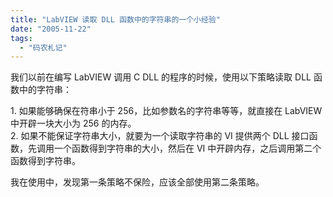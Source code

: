 ```yaml
---
title: "LabVIEW 读取 DLL 函数中的字符串的一个小经验"
date: "2005-11-22"
tags: 
  - "码农札记"
---
```


我们以前在编写 LabVIEW 调用 C DLL 的程序的时候，使用以下策略读取 DLL 函数中的字符串：

1\. 如果能够确保在符串小于 256，比如参数名的字符串等等，就直接在 LabVIEW 中开辟一块大小为 256 的内存。  
2\. 如果不能保证字符串大小，就要为一个读取字符串的 VI 提供两个 DLL 接口函数，先调用一个函数得到字符串的大小，然后在 VI 中开辟内存，之后调用第二个函数得到字符串。

我在使用中，发现第一条策略不保险，应该全部使用第二条策略。
